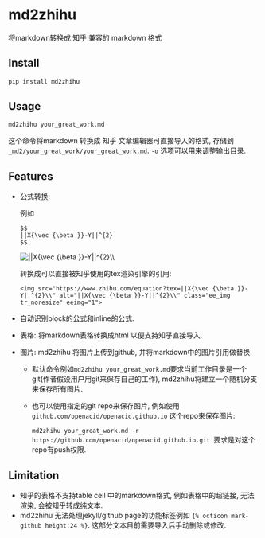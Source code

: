 # md2zhihu

将markdown转换成 知乎 兼容的 markdown 格式

## Install

```sh
pip install md2zhihu
```

## Usage

```sh
md2zhihu your_great_work.md
```

这个命令将markdown 转换成 知乎 文章编辑器可直接导入的格式, 存储到 `_md2/your_great_work/your_great_work.md`.
`-o` 选项可以用来调整输出目录.

## Features

- 公式转换:

  例如

  ```
  $$
  ||X{\vec {\beta }}-Y||^{2}
  $$
  ```

  <img src="https://www.zhihu.com/equation?tex=%7C%7CX%7B%5Cvec%20%7B%5Cbeta%20%7D%7D-Y%7C%7C%5E%7B2%7D%5C%5C" alt="||X{\vec {\beta }}-Y||^{2}\\" class="ee_img tr_noresize" eeimg="1">

  转换成可以直接被知乎使用的tex渲染引擎的引用:

  ```
  <img src="https://www.zhihu.com/equation?tex=||X{\vec {\beta }}-Y||^{2}\\" alt="||X{\vec {\beta }}-Y||^{2}\\" class="ee_img tr_noresize" eeimg="1">
  ```

- 自动识别block的公式和inline的公式.

- 表格: 将markdown表格转换成html 以便支持知乎直接导入.

- 图片: md2zhihu 将图片上传到github, 并将markdown中的图片引用做替换.

  - 默认命令例如`md2zhihu your_great_work.md`要求当前工作目录是一个git(作者假设用户用git来保存自己的工作), md2zhihu将建立一个随机分支来保存所有图片.

  - 也可以使用指定的git repo来保存图片, 例如使用`github.com/openacid/openacid.github.io` 这个repo来保存图片:

    `md2zhihu your_great_work.md -r https://github.com/openacid/openacid.github.io.git `要求是对这个repo有push权限.

## Limitation

- 知乎的表格不支持table cell 中的markdown格式, 例如表格中的超链接, 无法渲染, 会被知乎转成纯文本.
- md2zhihu 无法处理jekyll/github page的功能标签例如 `{% octicon mark-github height:24 %}`. 这部分文本目前需要导入后手动删除或修改.
